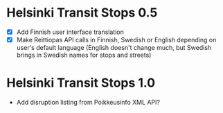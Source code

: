 Helsinki Transit Stops 0.5
==========================

 * [X] Add Finnish user interface translation
 * [X] Make Reittiopas API calls in Finnish, Swedish or English
       depending on user's default language (English doesn't change much,
       but Swedish brings in Swedish names for stops and streets)

Helsinki Transit Stops 1.0
==========================

 * Add disruption listing from Poikkeusinfo XML API?
